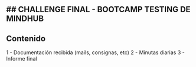 ##  ## CHALLENGE FINAL - BOOTCAMP TESTING DE MINDHUB ##

## Contenido
1 - Documentación recibida (mails, consignas, etc)
2 - Minutas diarias
3 - Informe final

